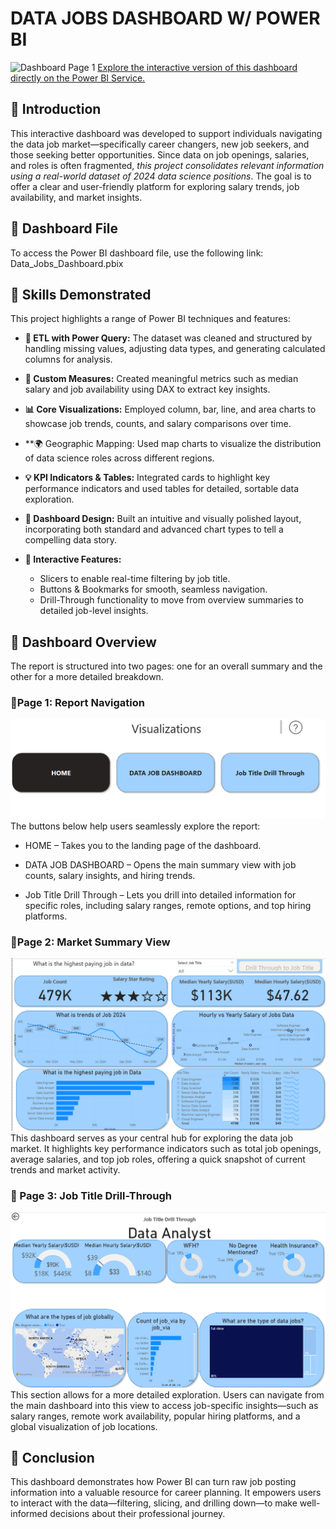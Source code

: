 # DATA JOBS DASHBOARD W/ POWER BI
![Dashboard Page 1 ](/Assest/image%201.png)
[Explore the interactive version of this dashboard directly on the Power BI Service.](https://app.powerbi.com/links/fXXWBP9TEa?ctid=a37c2367-cf18-441f-93e5-85d7db0d493d&pbi_source=linkShare)
## 🔹 Introduction
This interactive dashboard was developed to support individuals navigating the data job market—specifically career changers, new job seekers, and those seeking better opportunities. Since data on job openings, salaries, and roles is often fragmented, *this project consolidates relevant information using a real-world dataset of 2024 data science positions*. The goal is to offer a clear and user-friendly platform for exploring salary trends, job availability, and market insights.

## 🔹 Dashboard File
To access the Power BI dashboard file, use the following link:
Data_Jobs_Dashboard.pbix

## 🔹 Skills Demonstrated
This project highlights a range of Power BI techniques and features:

- **🔧 ETL with Power Query:**
The dataset was cleaned and structured by handling missing values, adjusting data types, and generating calculated columns for analysis.

- **📌 Custom Measures:**
Created meaningful metrics such as median salary and job availability using DAX to extract key insights.

- **📊 Core Visualizations:**
Employed column, bar, line, and area charts to showcase job trends, counts, and salary comparisons over time.

- **🌍 Geographic Mapping:
Used map charts to visualize the distribution of data science roles across different regions.

- **💡 KPI Indicators & Tables:**
Integrated cards to highlight key performance indicators and used tables for detailed, sortable data exploration.

- **🎨 Dashboard Design:**
Built an intuitive and visually polished layout, incorporating both standard and advanced chart types to tell a compelling data story.

- **🔁 Interactive Features:**
  - Slicers to enable real-time filtering by job title.
  - Buttons & Bookmarks for smooth, seamless navigation.
  - Drill-Through functionality to move from overview summaries to detailed job-level insights.



## 🔹 Dashboard Overview
The report is structured into two pages: one for an overall summary and the other for a more detailed breakdown.

### 🔹Page 1: Report Navigation
![Dashboard Page 1 ](/Assest/image0.png)
The buttons below help users seamlessly explore the report:

- HOME – Takes you to the landing page of the dashboard.

- DATA JOB DASHBOARD – Opens the main summary view with job counts, salary insights, and hiring trends.

- Job Title Drill Through – Lets you drill into detailed information for specific roles, including salary ranges, remote options, and top hiring platforms.



### 🔹Page 2: Market Summary View
![Dashboard Page 1 ](/Assest/image1.png)
This dashboard serves as your central hub for exploring the data job market. It highlights key performance indicators such as total job openings, average salaries, and top job roles, offering a quick snapshot of current trends and market activity.

### 🔹 Page 3: Job Title Drill-Through
![Dashboard Page 1 ](/Assest/image2.png)
This section allows for a more detailed exploration. Users can navigate from the main dashboard into this view to access job-specific insights—such as salary ranges, remote work availability, popular hiring platforms, and a global visualization of job locations.


## 🔹 Conclusion
This dashboard demonstrates how Power BI can turn raw job posting information into a valuable resource for career planning. It empowers users to interact with the data—filtering, slicing, and drilling down—to make well-informed decisions about their professional journey.

